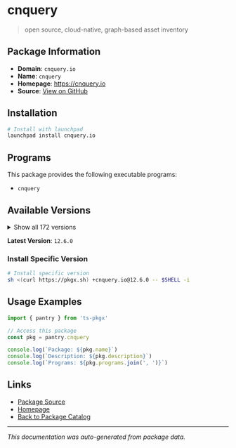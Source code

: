 # cnquery

> open source, cloud-native, graph-based asset inventory

## Package Information

- **Domain**: `cnquery.io`
- **Name**: `cnquery`
- **Homepage**: https://cnquery.io
- **Source**: [View on GitHub](https://github.com/pkgxdev/pantry/tree/main/projects/cnquery.io/package.yml)

## Installation

```bash
# Install with launchpad
launchpad install cnquery.io
```

## Programs

This package provides the following executable programs:

- `cnquery`

## Available Versions

<details>
<summary>Show all 172 versions</summary>

- `12.6.0`, `12.5.1`, `12.5.0`, `12.4.0`, `12.3.0`
- `12.2.1`, `12.2.0`, `12.1.0`, `12.0.0`, `11.69.1`
- `11.69.0`, `11.68.0`, `11.67.1`, `11.67.0`, `11.66.1`
- `11.66.0`, `11.65.0`, `11.64.0`, `11.63.1`, `11.63.0`
- `11.62.1`, `11.62.0`, `11.61.0`, `11.60.0`, `11.59.0`
- `11.58.0`, `11.57.2`, `11.57.1`, `11.57.0`, `11.56.0`
- `11.55.0`, `11.54.0`, `11.53.2`, `11.53.1`, `11.53.0`
- `11.52.0`, `11.51.2`, `11.51.1`, `11.51.0`, `11.50.0`
- `11.49.0`, `11.48.0`, `11.47.1`, `11.47.0`, `11.46.2`
- `11.46.1`, `11.46.0`, `11.45.1`, `11.45.0`, `11.44.0`
- `11.43.0`, `11.42.0`, `11.41.0`, `11.40.0`, `11.39.0`
- `11.38.0`, `11.37.1`, `11.37.0`, `11.36.2`, `11.36.1`
- `11.36.0`, `11.35.0`, `11.34.0`, `11.33.1`, `11.33.0`
- `11.32.0`, `11.31.1`, `11.31.0`, `11.30.2`, `11.30.1`
- `11.30.0`, `11.29.0`, `11.28.1`, `11.28.0`, `11.27.0`
- `11.26.0`, `11.25.0`, `11.24.0`, `11.23.2`, `11.23.1`
- `11.23.0`, `11.22.0`, `11.21.1`, `11.21.0`, `11.20.1`
- `11.20.0`, `11.19.1`, `11.19.0`, `11.18.0`, `11.17.0`
- `11.16.1`, `11.16.0`, `11.15.1`, `11.15.0`, `11.14.1`
- `11.14.0`, `11.13.2`, `11.13.1`, `11.13.0`, `11.12.2`
- `11.12.1`, `11.12.0`, `11.11.0`, `11.10.0`, `11.9.1`
- `11.9.0`, `11.8.0`, `11.7.3`, `11.7.2`, `11.7.1`
- `11.7.0`, `11.6.3`, `11.6.2`, `11.6.1`, `11.6.0`
- `11.5.0`, `11.4.3`, `11.4.2`, `11.4.1`, `11.4.0`
- `11.3.1`, `11.3.0`, `11.2.0`, `11.1.1`, `11.1.0`
- `11.0.2`, `11.0.1`, `11.0.0`, `10.12.2`, `10.12.1`
- `10.12.0`, `10.11.1`, `10.11.0`, `10.10.0`, `10.9.3`
- `10.9.2`, `10.9.1`, `10.9.0`, `10.8.4`, `10.8.3`
- `10.8.2`, `10.8.1`, `10.8.0`, `10.7.3`, `10.7.2`
- `10.7.1`, `10.7.0`, `10.6.1`, `10.6.0`, `10.5.0`
- `10.4.2`, `10.4.1`, `10.4.0`, `10.3.4`, `10.3.3`
- `10.3.2`, `10.3.1`, `10.3.0`, `10.2.0`, `10.1.6`
- `10.1.5`, `10.1.4`, `10.1.3`, `10.1.2`, `10.1.1`
- `10.1.0`, `10.0.3`, `10.0.2`, `10.0.1`, `10.0.0`
- `9.14.0`, `9.13.0`

</details>

**Latest Version**: `12.6.0`

### Install Specific Version

```bash
# Install specific version
sh <(curl https://pkgx.sh) +cnquery.io@12.6.0 -- $SHELL -i
```

## Usage Examples

```typescript
import { pantry } from 'ts-pkgx'

// Access this package
const pkg = pantry.cnquery

console.log(`Package: ${pkg.name}`)
console.log(`Description: ${pkg.description}`)
console.log(`Programs: ${pkg.programs.join(', ')}`)
```

## Links

- [Package Source](https://github.com/pkgxdev/pantry/tree/main/projects/cnquery.io/package.yml)
- [Homepage](https://cnquery.io)
- [Back to Package Catalog](../../package-catalog.md)

---

*This documentation was auto-generated from package data.*
